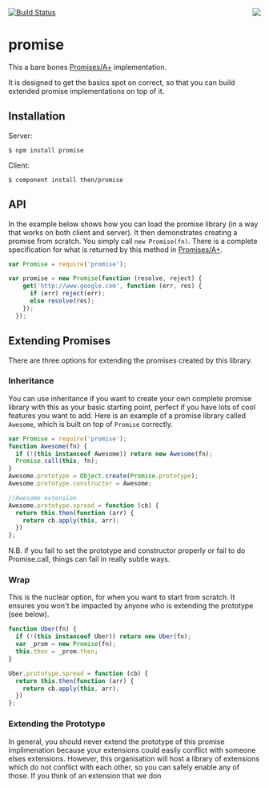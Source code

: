 [![Build Status](https://travis-ci.org/then/promise.png)](https://travis-ci.org/then/promise)
<a href="http://promises-aplus.github.com/promises-spec"><img src="http://promises-aplus.github.com/promises-spec/assets/logo-small.png" align="right" /></a>
# promise

  This a bare bones [Promises/A+](http://promises-aplus.github.com/promises-spec/) implementation.

  It is designed to get the basics spot on correct, so that you can build extended promise implementations on top of it.

## Installation

  Server:

    $ npm install promise

  Client:

    $ component install then/promise

## API

  In the example below shows how you can load the promise library (in a way that works on both client and server).  It then demonstrates creating a promise from scratch.  You simply call `new Promise(fn)`.  There is a complete specification for what is returned by this method in [Promises/A+](http://promises-aplus.github.com/promises-spec/).

```javascript
var Promise = require('promise');

var promise = new Promise(function (resolve, reject) {
    get('http://www.google.com', function (err, res) {
      if (err) reject(err);
      else resolve(res);
    });
  });
```

## Extending Promises

  There are three options for extending the promises created by this library.

### Inheritance

  You can use inheritance if you want to create your own complete promise library with this as your basic starting point, perfect if you have lots of cool features you want to add.  Here is an example of a promise library called `Awesome`, which is built on top of `Promise` correctly.

```javascript
var Promise = require('promise');
function Awesome(fn) {
  if (!(this instanceof Awesome)) return new Awesome(fn);
  Promise.call(this, fn);
}
Awesome.prototype = Object.create(Promise.prototype);
Awesome.prototype.constructor = Awesome;

//Awesome extension
Awesome.prototype.spread = function (cb) {
  return this.then(function (arr) {
    return cb.apply(this, arr);
  })
};
```

  N.B. if you fail to set the prototype and constructor properly or fail to do Promise.call, things can fail in really subtle ways.

### Wrap

  This is the nuclear option, for when you want to start from scratch.  It ensures you won't be impacted by anyone who is extending the prototype (see below).

```javascript
function Uber(fn) {
  if (!(this instanceof Uber)) return new Uber(fn);
  var _prom = new Promise(fn);
  this.then = _prom.then;
}

Uber.prototype.spread = function (cb) {
  return this.then(function (arr) {
    return cb.apply(this, arr);
  })
};
```

### Extending the Prototype

  In general, you should never extend the prototype of this promise implimenation because your extensions could easily conflict with someone elses extensions.  However, this organisation will host a library of extensions which do not conflict with each other, so you can safely enable any of those.  If you think of an extension that we don